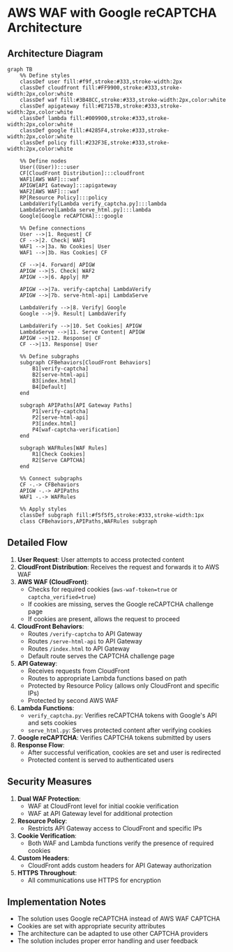 # AWS WAF with Google reCAPTCHA Architecture

## Architecture Diagram

```mermaid
graph TB
    %% Define styles
    classDef user fill:#f9f,stroke:#333,stroke-width:2px
    classDef cloudfront fill:#FF9900,stroke:#333,stroke-width:2px,color:white
    classDef waf fill:#3B48CC,stroke:#333,stroke-width:2px,color:white
    classDef apigateway fill:#E7157B,stroke:#333,stroke-width:2px,color:white
    classDef lambda fill:#009900,stroke:#333,stroke-width:2px,color:white
    classDef google fill:#4285F4,stroke:#333,stroke-width:2px,color:white
    classDef policy fill:#232F3E,stroke:#333,stroke-width:2px,color:white
    
    %% Define nodes
    User((User)):::user
    CF[CloudFront Distribution]:::cloudfront
    WAF1[AWS WAF]:::waf
    APIGW[API Gateway]:::apigateway
    WAF2[AWS WAF]:::waf
    RP[Resource Policy]:::policy
    LambdaVerify[Lambda verify_captcha.py]:::lambda
    LambdaServe[Lambda serve_html.py]:::lambda
    Google[Google reCAPTCHA]:::google
    
    %% Define connections
    User -->|1. Request| CF
    CF -->|2. Check| WAF1
    WAF1 -->|3a. No Cookies| User
    WAF1 -->|3b. Has Cookies| CF
    
    CF -->|4. Forward| APIGW
    APIGW -->|5. Check| WAF2
    APIGW -->|6. Apply| RP
    
    APIGW -->|7a. verify-captcha| LambdaVerify
    APIGW -->|7b. serve-html-api| LambdaServe
    
    LambdaVerify -->|8. Verify| Google
    Google -->|9. Result| LambdaVerify
    
    LambdaVerify -->|10. Set Cookies| APIGW
    LambdaServe -->|11. Serve Content| APIGW
    APIGW -->|12. Response| CF
    CF -->|13. Response| User
    
    %% Define subgraphs
    subgraph CFBehaviors[CloudFront Behaviors]
        B1[verify-captcha]
        B2[serve-html-api]
        B3[index.html]
        B4[Default]
    end
    
    subgraph APIPaths[API Gateway Paths]
        P1[verify-captcha]
        P2[serve-html-api]
        P3[index.html]
        P4[waf-captcha-verification]
    end
    
    subgraph WAFRules[WAF Rules]
        R1[Check Cookies]
        R2[Serve CAPTCHA]
    end
    
    %% Connect subgraphs
    CF -.-> CFBehaviors
    APIGW -.-> APIPaths
    WAF1 -.-> WAFRules
    
    %% Apply styles
    classDef subgraph fill:#f5f5f5,stroke:#333,stroke-width:1px
    class CFBehaviors,APIPaths,WAFRules subgraph
```

## Detailed Flow

1. **User Request**: User attempts to access protected content
2. **CloudFront Distribution**: Receives the request and forwards it to AWS WAF
3. **AWS WAF (CloudFront)**: 
   - Checks for required cookies (`aws-waf-token=true` or `captcha_verified=true`)
   - If cookies are missing, serves the Google reCAPTCHA challenge page
   - If cookies are present, allows the request to proceed
4. **CloudFront Behaviors**:
   - Routes `/verify-captcha` to API Gateway
   - Routes `/serve-html-api` to API Gateway
   - Routes `/index.html` to API Gateway
   - Default route serves the CAPTCHA challenge page
5. **API Gateway**:
   - Receives requests from CloudFront
   - Routes to appropriate Lambda functions based on path
   - Protected by Resource Policy (allows only CloudFront and specific IPs)
   - Protected by second AWS WAF
6. **Lambda Functions**:
   - `verify_captcha.py`: Verifies reCAPTCHA tokens with Google's API and sets cookies
   - `serve_html.py`: Serves protected content after verifying cookies
7. **Google reCAPTCHA**: Verifies CAPTCHA tokens submitted by users
8. **Response Flow**:
   - After successful verification, cookies are set and user is redirected
   - Protected content is served to authenticated users

## Security Measures

1. **Dual WAF Protection**:
   - WAF at CloudFront level for initial cookie verification
   - WAF at API Gateway level for additional protection
2. **Resource Policy**:
   - Restricts API Gateway access to CloudFront and specific IPs
3. **Cookie Verification**:
   - Both WAF and Lambda functions verify the presence of required cookies
4. **Custom Headers**:
   - CloudFront adds custom headers for API Gateway authorization
5. **HTTPS Throughout**:
   - All communications use HTTPS for encryption

## Implementation Notes

- The solution uses Google reCAPTCHA instead of AWS WAF CAPTCHA
- Cookies are set with appropriate security attributes
- The architecture can be adapted to use other CAPTCHA providers
- The solution includes proper error handling and user feedback
